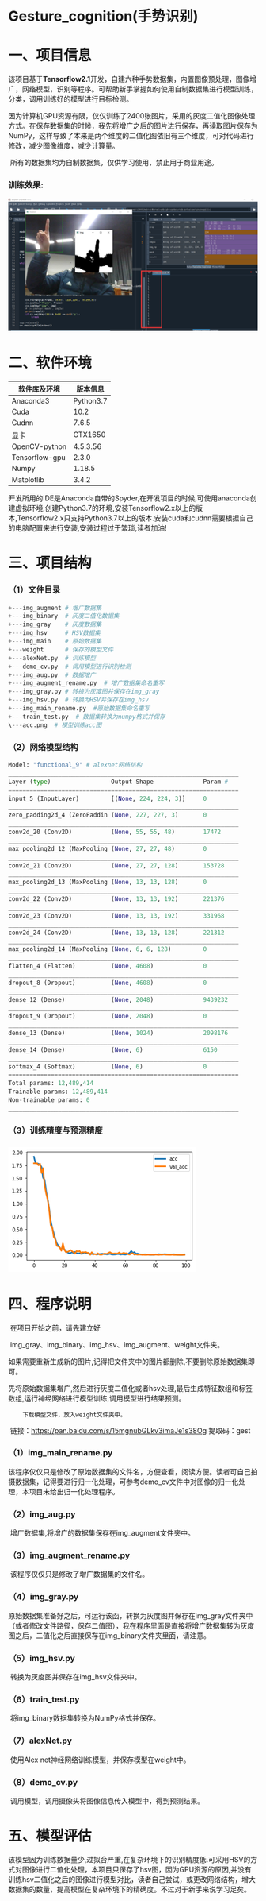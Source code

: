 # Gesture_cognition(手势识别)

# 一、项目信息

​		该项目基于**Tensorflow2.1**开发，自建六种手势数据集，内置图像预处理，图像增广，网络模型，识别等程序。可帮助新手掌握如何使用自制数据集进行模型训练，分类，调用训练好的模型进行目标检测。

​		因为计算机GPU资源有限，仅仅训练了2400张图片，采用的灰度二值化图像处理方式。在保存数据集的时候，我先将增广之后的图片进行保存，再读取图片保存为NumPy，这样导致了本来是两个维度的二值化图依旧有三个维度，可对代码进行修改，减少图像维度，减少计算量。

​		所有的数据集均为自制数据集，仅供学习使用，禁止用于商业用途。

### 		训练效果:

![](README.assets/demo.png)

# 二、软件环境

| 软件库及环境   | 版本信息  |
| -------------- | --------- |
| Anaconda3      | Python3.7 |
| Cuda           | 10.2      |
| Cudnn          | 7.6.5     |
| 显卡           | GTX1650   |
| OpenCV-python  | 4.5.3.56  |
| Tensorflow-gpu | 2.3.0     |
| Numpy          | 1.18.5    |
| Matplotlib     | 3.4.2     |



​		开发所用的IDE是Anaconda自带的Spyder,在开发项目的时候,可使用anaconda创建虚拟环境,创建Python3.7的环境,安装Tensorflow2.x以上的版本,Tensorflow2.x只支持Python3.7以上的版本.安装cuda和cudnn需要根据自己的电脑配置来进行安装,安装过程过于繁琐,读者加油!

# 三、项目结构

### （1）文件目录

```python
+---img_augment # 增广数据集
+---img_binary  # 灰度二值化数据集
+---img_gray    # 灰度数据集
+---img_hsv     # HSV数据集
+---img_main    # 原始数据集
+---weight	    # 保存的模型文件
+---alexNet.py  # 训练模型
+---demo_cv.py  # 调用模型进行识别检测
+---img_aug.py  # 数据增广
+---img_augment_rename.py  # 增广数据集命名重写
+---img_gray.py # 转换为灰度图并保存在img_gray
+---img_hsv.py  # 转换为HSV并保存在img_hsv
+---img_main_rename.py  #原始数据集命名重写
+---train_test.py  # 数据集转换为numpy格式并保存
\---acc.png  # 模型训练acc图
```



### （2）网络模型结构

```Python
Model: "functional_9" # alexnet网络结构
_________________________________________________________________
Layer (type)                 Output Shape              Param #   
=================================================================
input_5 (InputLayer)         [(None, 224, 224, 3)]     0         
_________________________________________________________________
zero_padding2d_4 (ZeroPaddin (None, 227, 227, 3)       0         
_________________________________________________________________
conv2d_20 (Conv2D)           (None, 55, 55, 48)        17472     
_________________________________________________________________
max_pooling2d_12 (MaxPooling (None, 27, 27, 48)        0         
_________________________________________________________________
conv2d_21 (Conv2D)           (None, 27, 27, 128)       153728    
_________________________________________________________________
max_pooling2d_13 (MaxPooling (None, 13, 13, 128)       0         
_________________________________________________________________
conv2d_22 (Conv2D)           (None, 13, 13, 192)       221376    
_________________________________________________________________
conv2d_23 (Conv2D)           (None, 13, 13, 192)       331968    
_________________________________________________________________
conv2d_24 (Conv2D)           (None, 13, 13, 128)       221312    
_________________________________________________________________
max_pooling2d_14 (MaxPooling (None, 6, 6, 128)         0         
_________________________________________________________________
flatten_4 (Flatten)          (None, 4608)              0         
_________________________________________________________________
dropout_8 (Dropout)          (None, 4608)              0         
_________________________________________________________________
dense_12 (Dense)             (None, 2048)              9439232   
_________________________________________________________________
dropout_9 (Dropout)          (None, 2048)              0         
_________________________________________________________________
dense_13 (Dense)             (None, 1024)              2098176   
_________________________________________________________________
dense_14 (Dense)             (None, 6)                 6150      
_________________________________________________________________
softmax_4 (Softmax)          (None, 6)                 0         
=================================================================
Total params: 12,489,414
Trainable params: 12,489,414
Non-trainable params: 0
_________________________________________________________________
```

### 		

### 		（3）训练精度与预测精度

### 													![](README.assets/acc_.png)

# 四、程序说明

​		在项目开始之前，请先建立好

​		img_gray、img_binary、img_hsv、img_augment、weight文件夹。

​		如果需要重新生成新的图片,记得把文件夹中的图片都删除,不要删除原始数据集即可。

​		先将原始数据集增广,然后进行灰度二值化或者hsv处理,最后生成特征数组和标签数组,运行神经网络进行模型训练,调用模型进行结果预测。

        下载模型文件，放入weight文件夹中。
​		链接：https://pan.baidu.com/s/15mgnubGLkv3imaJe1s38Og 
        提取码：gest

### 		（1）img_main_rename.py 

​		该程序仅仅只是修改了原始数据集的文件名，方便查看，阅读方便。读者可自己拍摄数据集，记得要进行归一化处理，可参考demo_cv文件中对图像的归一化处理，本项目未给出归一化处理程序。

### 		（2）img_aug.py

​		增广数据集,将增广的数据集保存在img_augment文件夹中。

### 		（3）img_augment_rename.py

​		该程序仅仅只是修改了增广数据集的文件名。

### 		（4）img_gray.py

​		原始数据集准备好之后，可运行该函，转换为灰度图并保存在img_gray文件夹中（或者修改文件路径，保存二值图），我在程序里面是直接将增广数据集转为灰度图之后，二值化之后直接保存在img_binary文件夹里面，请注意。

### 		（5）img_hsv.py

​		转换为灰度图并保存在img_hsv文件夹中。

### 		（6）train_test.py

​		将img_binary数据集转换为NumPy格式并保存。

### 		（7）alexNet.py

​		使用Alex net神经网络训练模型，并保存模型在weight中。

### 		（8）demo_cv.py

​		调用模型，调用摄像头将图像信息传入模型中，得到预测结果。

# 五、模型评估

​		该模型因为训练数据量少,过拟合严重,在复杂环境下的识别精度低.可采用HSV的方式对图像进行二值化处理，本项目只保存了hsv图，因为GPU资源的原因,并没有训练hsv二值化之后的图像进行模型对比，读者自己尝试，或更改网络结构，增大数据集的数量，提高模型在复杂环境下的精确度。不过对于新手来说学习足矣。

​		
